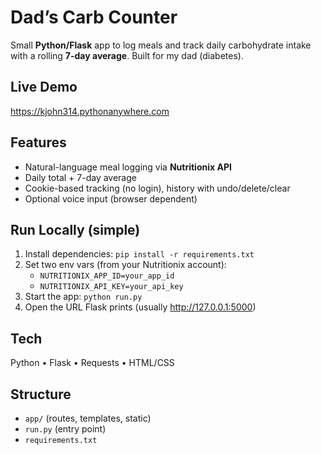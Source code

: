 # Dad’s Carb Counter

Small **Python/Flask** app to log meals and track daily carbohydrate intake with a rolling **7-day average**. Built for my dad (diabetes).

## Live Demo
https://kjohn314.pythonanywhere.com

## Features
- Natural-language meal logging via **Nutritionix API**
- Daily total + 7-day average
- Cookie-based tracking (no login), history with undo/delete/clear
- Optional voice input (browser dependent)

## Run Locally (simple)
1) Install dependencies: `pip install -r requirements.txt`  
2) Set two env vars (from your Nutritionix account):  
   - `NUTRITIONIX_APP_ID=your_app_id`  
   - `NUTRITIONIX_API_KEY=your_api_key`  
3) Start the app: `python run.py`  
4) Open the URL Flask prints (usually http://127.0.0.1:5000)

## Tech
Python • Flask • Requests • HTML/CSS

## Structure
- `app/` (routes, templates, static)
- `run.py` (entry point)
- `requirements.txt`
